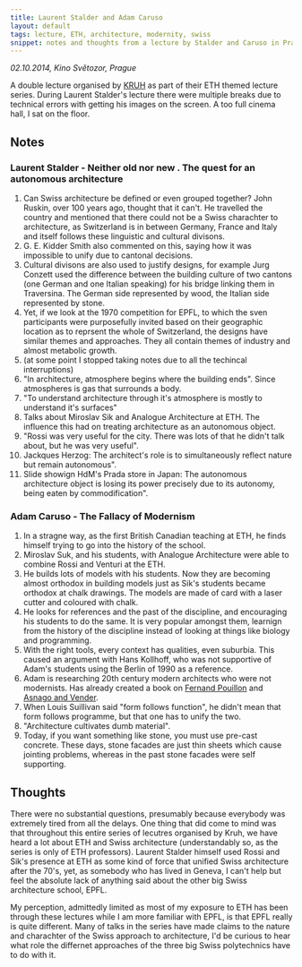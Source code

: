 ```yaml
---
title: Laurent Stalder and Adam Caruso
layout: default
tags: lecture, ETH, architecture, modernity, swiss
snippet: notes and thoughts from a lecture by Stalder and Caruso in Prague 2014
---
```


*02.10.2014, Kino Světozor, Prague*

A double lecture organised by [KRUH](http://www.kruh.info/) as part of their
ETH themed lecture series. During Laurent Stalder's lecture there were multiple breaks due to technical errors with getting his images on the screen. A too full cinema hall, I sat on the floor.

## Notes

### Laurent Stalder - Neither old nor new . The quest for an autonomous architecture

1. Can Swiss architecture be defined or even grouped together? John Ruskin, over 100 years ago, thought that it can't. He travelled the country and mentioned that there could not be a Swiss charachter to architecture, as Switzerland is in between Germany, France and Italy and itself follows these linguistic and cultural divisons.
1. G. E. Kidder Smith also commented on this, saying how it was impossible to unify due to cantonal decisions.
1. Cultural divisons are also used to justify designs, for example Jurg Conzett used the difference between the building culture of two cantons (one German and one Italian speaking) for his bridge linking them in Traversina. The German side represented by wood, the Italian side represented by stone.
1. Yet, if we look at the 1970 competition for EPFL, to which the sven participants were purposefully invited based on their geographic location as to reprsent the whole of Switzerland, the designs have similar themes and approaches. They all contain themes of industry and almost metabolic growth.
1. (at some point I stopped taking notes due to all the techincal interruptions)
1. "In architecture, atmosphere begins where the building ends". Since atmospheres is gas that surrounds a body.
1. "To understand architecture through it's atmosphere is mostly to understand it's surfaces"
1. Talks about Miroslav Sik and Analogue Architecture at ETH. The influence this had on treating architecture as an autonomous object.
1. "Rossi was very useful for the city. There was lots of that he didn't talk about, but he was very useful".
1. Jackques Herzog: The architect's role is to simultaneously reflect nature but remain autonomous".
1. Slide showign HdM's Prada store in Japan: The autonomous architecture object is losing its power precisely due to its autonomy, being eaten by commodification".

### Adam Caruso - The Fallacy of Modernism

1. In a stragne way, as the first British Canadian teaching at ETH, he finds himself trying to go into the history of the school.
2. Miroslav Suk, and his students, with Analogue Architecture were able to combine Rossi and Venturi at the ETH.
3. He builds lots of models with his students. Now they are becoming almost orthodox in building models just as Sik's students became orthodox at chalk drawings. The models are made of card with a laser cutter and coloured with chalk.
4. He looks for references and the past of the discipline, and encouraging his students to do the same. It is very popular amongst them, learnign from the history of the discipline instead of looking at things like biology and programming.
5. With the right tools, every context has qualities, even suburbia. This caused an argument with Hans Kollhoff, who was not supportive of Adam's students using the Berlin of 1990 as a reference.
6. Adam is researching 20th century modern architects who were not modernists. Has already created a book on [Fernand Pouillon](http://www.amazon.co.uk/gp/product/3856763244/ref=as_li_tl?ie=UTF8&camp=1634&creative=19450&creativeASIN=3856763244&linkCode=as2&tag=zmlka-21&linkId=CJCM3LJAXKBK6SJ3) and [Asnago and Vender](http://www.amazon.co.uk/gp/product/3856763414/ref=as_li_tl?ie=UTF8&camp=1634&creative=19450&creativeASIN=3856763414&linkCode=as2&tag=zmlka-21&linkId=GH5W5SGGILMLN35U).
7. When Louis Suillivan said "form follows function", he didn't mean that form follows programme, but that one has to unify the two.
8. "Architecture cultivates dumb material".
9. Today, if you want something like stone, you must use pre-cast concrete. These days, stone facades are just thin sheets which cause jointing problems, whereas in the past stone facades were self supporting.

## Thoughts

There were no substantial questions, presumably because everybody was extremely tired from all the delays. One thing that did come to mind was that throughout this entire series of lecutres organised by Kruh, we have heard a lot about ETH and Swiss architecture (understandably so, as the series is only of ETH professors). Laurent Stalder himself used Rossi and Sik's presence at ETH as some kind of force that unified Swiss architecture after the 70's, yet, as somebody who has lived in Geneva, I can't help but feel the absolute lack of anything said about the other big Swiss architecture school, EPFL.

My perception, admittedly limited as most of my exposure to ETH has been through these lectures while I am more familiar with EPFL, is that EPFL really is quite different. Many of talks in the series have made claims to the nature and charachter of the Swiss approach to architecture, I'd be curious to hear what role the differnet approaches of the three big Swiss polytechnics have to do with it.

